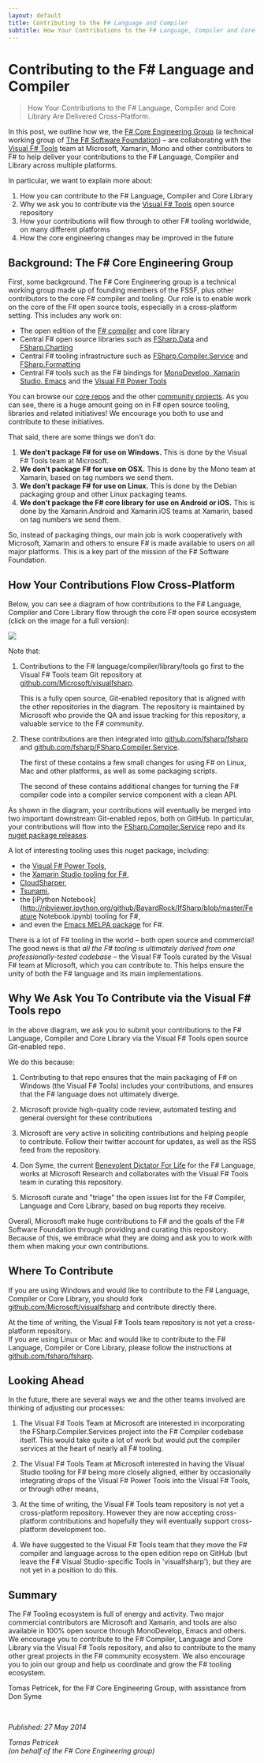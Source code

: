 ```yaml
---
layout: default
title: Contributing to the F# Language and Compiler
subtitle: How Your Contributions to the F# Language, Compiler and Core Library Are Delivered Cross-Platform
---
```


Contributing to the F# Language and Compiler
============================================

> How Your Contributions to the F# Language, Compiler and Core Library Are Delivered Cross-Platform.

In this post, we outline how we, the [F# Core Engineering Group][fsg] (a technical working group of 
[The F# Software Foundation][fsf]) – are collaborating with the [Visual F# Tools][fst] team at 
Microsoft, Xamarin, Mono and other contributors to F# to help deliver your contributions to the 
F# Language, Compiler and Library across multiple platforms.

In particular, we want to explain more about:

 1.	How you can contribute to the F# Language, Compiler and Core Library 
 2.	Why we ask you to contribute via the [Visual F# Tools][fst] open source repository 
 3.	How your contributions will flow through to other F# tooling worldwide, on many different platforms
 4.	How the core engineering changes may be improved in the future

Background: The F# Core Engineering Group
-------------------------------------

First, some background. The F# Core Engineering group is a technical working group made up of founding members of the 
FSSF, plus other contributors to the core F# compiler and tooling.  Our role is to enable work on 
the core of the F# open source tools, especially in a cross-platform setting. This includes any work on:

 -	The open edition of the [F# compiler](https://github.com/fsharp/fsharp/) and core library 
 -	Central F# open source libraries such as [FSharp.Data](http://fsharp.github.io/FSharp.Data/) and 
    [FSharp.Charting](http://fsharp.github.io/FSharp.Charting/)
 -	Central F# tooling infrastructure such as [FSharp.Compiler.Service](http://fsharp.github.io/FSharp.Compiler.Service/) 
    and [FSharp.Formatting](http://tpetricek.github.io/FSharp.Formatting/)
 -	Central F# tools such as the F# bindings for [MonoDevelop, Xamarin Studio, Emacs](https://github.com/fsharp/fsharpbinding)
    and the [Visual F# Power Tools](http://fsprojects.github.io/VisualFSharpPowerTools/)

You can browse our [core repos](https://github.com/fsharp) and the other 
[community projects](http://fsharp.org/community/projects/). As you can see, there is a huge 
amount going on in F# open source tooling, libraries and related initiatives! We encourage you 
both to use and contribute to these initiatives.

That said, there are some things we don't do:

 1.	**We don't package F# for use on Windows.**  This is done by the Visual F# Tools team at Microsoft.  
 2.	**We don't package F# for use on OSX.** This is done by the Mono team at Xamarin, based on tag numbers we send them.
 3.	**We don't package F# for use on Linux.** This is done by the Debian packaging group and other Linux packaging teams.
 4.	**We don't package the F# core library for use on Android or iOS.** This is done by the Xamarin.Android and Xamarin.iOS teams at Xamarin, based on tag numbers we send them.

So, instead of packaging things, our main job is work cooperatively with Microsoft, Xamarin 
and others to ensure F# is made available to users on all major platforms. 
This is a key part of the mission of the F# Software Foundation.

How Your Contributions Flow Cross-Platform 
------------------------------------------

Below, you can see a diagram of how contributions to the F# Language, Compiler and Core Library 
flow through the core F# open source ecosystem (click on the image for a full version):

<a href="/img/repos.png"><img src="/img/repos-small.png" /></a>

Note that:

 1. Contributions to the F# language/compiler/library/tools go first to the Visual F# Tools team 
    Git repository at [github.com/Microsoft/visualfsharp](https://github.com/Microsoft/visualfsharp). 
    
    This is a fully open source, Git-enabled repository that is aligned with the other repositories 
    in the diagram.  The repository is maintained by Microsoft who provide the QA and issue tracking
    for this repository, a valuable service to the F# community.

 2.	These contributions are then integrated into [github.com/fsharp/fsharp](http://github.com/fsharp/fsharp) 
    and [github.com/fsharp/FSharp.Compiler.Service](http://github.com/fsharp/FSharp.Compiler.Service).  
    
    The first of these contains a few small changes for using F# on Linux, Mac and other platforms, as well as some packaging scripts.

    The second of these contains additional changes for turning the F# compiler code into a compiler service component with a clean API.

As shown in the diagram, your contributions will eventually be merged into two important downstream Git-enabled repos, both on GitHub. In particular, your contributions will flow into the 
    [FSharp.Compiler.Service](https://github.com/fsharp/FSharp.Compiler.Service) repo and its 
    [nuget package releases](http://www.nuget.org/packages/FSharp.Compiler.Service/). 

A lot of interesting tooling uses this nuget package, including:

 * the [Visual F# Power Tools](http://fsprojects.github.io/VisualFSharpPowerTools/),
 * the [Xamarin Studio tooling for F#](http://developer.xamarin.com/guides/cross-platform/fsharp/), 
 * [CloudSharper](http://cloudsharper.com/), 
 * [Tsunami](http://tsunami.io/), 
 * the [iPython Notebook](http://nbviewer.ipython.org/github/BayardRock/IfSharp/blob/master/Feature Notebook.ipynb) tooling for F#, 
 * and even the [Emacs MELPA package](https://github.com/fsharp/fsharpbinding/blob/master/emacs/README.md) for F#.

There is a lot of F# tooling in the world – both open source and commercial!  The good news is that 
_all the F# tooling is ultimately derived from one professionally-tested codebase_ – the Visual F# Tools 
curated by the Visual F# team at Microsoft, which you can contribute to.   This helps ensure 
the unity of both the F# language and its main implementations.

Why We Ask You To Contribute via the Visual F# Tools repo
---------------------------------------------------------

In the above diagram, we ask you to submit your contributions to the F# Language, Compiler and Core 
Library via the Visual F# Tools open source Git-enabled repo.


We do this because:

 1. Contributing to that repo ensures that the main packaging of F# on Windows (the Visual F# Tools) includes your contributions, and ensures that the F# language does not ultimately diverge.

 2. Microsoft provide high-quality code review, automated testing  and general oversight for these contributions

 3. Microsoft are very active in soliciting contributions and helping people to contribute. Follow their twitter account for updates, as well as the RSS feed from the repository.
 
 4. Don Syme, the current [Benevolent Dictator For Life](http://en.wikipedia.org/wiki/Benevolent_dictator_for_life) 
    for the F# Language, works at Microsoft Research and collaborates with the Visual F# Tools team in curating 
    this repository.
 
 5. Microsoft curate and "triage" the open issues list for the F# Compiler, Language and Core Library, based on bug reports they receive.

Overall, Microsoft make huge contributions to F# and the goals of the F# Software Foundation 
through providing and curating this repository.  Because of this, we embrace what they are doing 
and ask you to work with them when making your own contributions.

Where To Contribute
-------------------

If you are using Windows and would like to contribute to the F# Language, Compiler or Core 
Library, you should fork [github.com/Microsoft/visualfsharp](https://github.com/Microsoft/visualfsharp) and contribute directly there. 

At the time of writing, the Visual F# Tools team repository is not yet a cross-platform repository.  
If you are using Linux or Mac and would like to contribute to the F# Language, Compiler or Core Library, 
please follow the instructions at [github.com/fsharp/fsharp](http://github.com/fsharp/fsharp).  

Looking Ahead
-------------

In the future, there are several ways we and the other teams involved are thinking of adjusting our processes:

 1. The Visual F# Tools Team at Microsoft are interested in incorporating the FSharp.Compiler.Services project into the F# Compiler codebase itself.  This would take quite a lot of work but would put the compiler services at the heart of nearly all F# tooling.

 2. The Visual F# Tools Team at Microsoft interested in having the Visual Studio tooling for F# being more closely aligned, either by occasionally integrating drops of the Visual F# Power Tools into the Visual F# Tools, or through other means,

 3. At the time of writing, the Visual F# Tools team repository is not yet a cross-platform repository.   However they are now accepting cross-platform contributions and hopefully they will eventually support cross-platform development too. 

 4. We have suggested to the Visual F# Tools team that they move the F# compiler and language across to the open edition repo on GitHub (but leave the F# Visual Studio-specific Tools in 'visualfsharp'), but they are not yet in a position to do this.

Summary
-------

The F# Tooling ecosystem is full of energy and activity.  Two major commercial contributors are Microsoft and Xamarin, and tools are also available in 100% open source through MonoDevelop, Emacs and others.  We encourage you to contribute to the F# Compiler, Language and Core Library via the Visual F# Tools repository, and also to contribute to the many other great projects in the F# community ecosystem.  We also encourage you to join our group and help us coordinate and grow the F# tooling ecosystem.

Tomas Petricek, for the F# Core Engineering Group, with assistance from Don Syme



<br />
 
_Published: 27 May 2014_  

_Tomas Petricek_  
_(on behalf of the F# Core Engineering group)_

 [fsg]: http://fsharp.github.io/
 [fsf]: http://fsharp.org
 [fst]: http://blogs.msdn.com/b/fsharpteam
